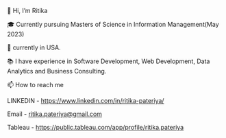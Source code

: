 👋 Hi, I’m Ritika

🎓 Currently pursuing Masters of Science in Information Management(May 2023)

🌇 currently in USA.

📚 I have experience in Software Development, Web Development, Data Analytics and Business Consulting.

📫 How to reach me 

LINKEDIN - https://www.linkedin.com/in/ritika-pateriya/

Email - ritika.pateriya@gmail.com

Tableau - https://public.tableau.com/app/profile/ritika.pateriya


<!---
ritika0308/ritika0308 is a ✨ special ✨ repository because its `README.md` (this file) appears on your GitHub profile.
You can click the Preview link to take a look at your changes.
--->
